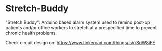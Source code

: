 # Stretch-Buddy

"Stretch Buddy": Arduino based alarm system used to remind post-op patients and/or office workers to stretch at a prespecified time to prevent chronic health problems.

Check circuit design on: https://www.tinkercad.com/things/isVrSdW8iFE
